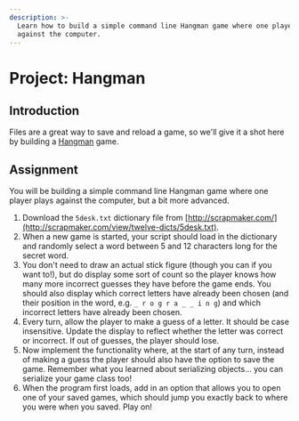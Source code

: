 ```yaml
---
description: >-
  Learn how to build a simple command line Hangman game where one player plays
  against the computer.
---
```


# Project: Hangman

## Introduction

Files are a great way to save and reload a game, so we'll give it a shot here by building a [Hangman](http://en.wikipedia.org/wiki/Hangman_%28game%29) game.

## Assignment

You will be building a simple command line Hangman game where one player plays against the computer, but a bit more advanced.

1. Download the `5desk.txt` dictionary file from [http://scrapmaker.com/](http://scrapmaker.com/view/twelve-dicts/5desk.txt).
2. When a new game is started, your script should load in the dictionary and randomly select a word between 5 and 12 characters long for the secret word.
3. You don't need to draw an actual stick figure \(though you can if you want to!\), but do display some sort of count so the player knows how many more incorrect guesses they have before the game ends.  You should also display which correct letters have already been chosen \(and their position in the word, e.g. `_ r o g r a _ _ i n g`\) and which incorrect letters have already been chosen.
4. Every turn, allow the player to make a guess of a letter.  It should be case insensitive.  Update the display to reflect whether the letter was correct or incorrect.  If out of guesses, the player should lose.
5. Now implement the functionality where, at the start of any turn, instead of making a guess the player should also have the option to save the game.  Remember what you learned about serializing objects... you can serialize your game class too!
6. When the program first loads, add in an option that allows you to open one of your saved games, which should jump you exactly back to where you were when you saved.  Play on!

